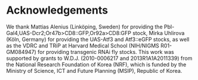 # Acknowledgements
We thank Mattias Alenius (Linköping, Sweden) for providing the Pbl-Gal4,UAS-Dcr2;Or47b>CD8::GFP,Or92a>CD8:GFP stock, Mirka Uhlirova (Köln, Germany) for providing the UAS-Atf3 and Atf3::eGFP stocks, as well as the VDRC and TRiP at Harvard Medical School (NIH/NIGMS R01-GM084947) for providing transgenic RNAi fly stocks. This work was supported by grants to W.D.J. (2010-0006217 and 2013R1A1A2011339) from the National Research Foundation of Korea (NRF), which is funded by the Ministry of Science, ICT and Future Planning (MSIP), Republic of Korea.